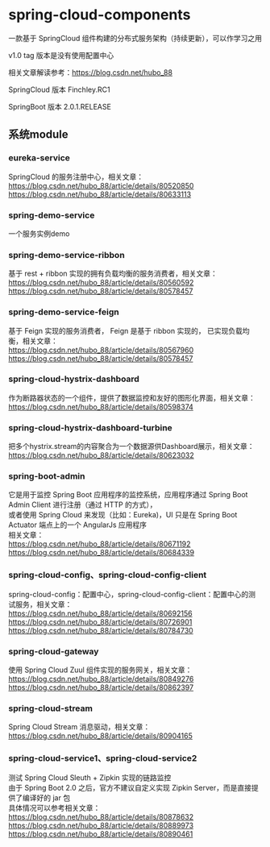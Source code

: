 # spring-cloud-components

一款基于 SpringCloud 组件构建的分布式服务架构（持续更新），可以作学习之用

v1.0 tag 版本是没有使用配置中心

相关文章解读参考：https://blog.csdn.net/hubo_88

SpringCloud 版本 Finchley.RC1

SpringBoot 版本 2.0.1.RELEASE

## 系统module

### eureka-service

SpringCloud 的服务注册中心，相关文章：  
https://blog.csdn.net/hubo_88/article/details/80520850  
https://blog.csdn.net/hubo_88/article/details/80633113  

### spring-demo-service

一个服务实例demo

### spring-demo-service-ribbon

基于 rest + ribbon 实现的拥有负载均衡的服务消费者，相关文章：  
https://blog.csdn.net/hubo_88/article/details/80560592  
https://blog.csdn.net/hubo_88/article/details/80578457  

### spring-demo-service-feign

基于 Feign 实现的服务消费者， Feign 是基于 ribbon 实现的， 已实现负载均衡，相关文章：  
https://blog.csdn.net/hubo_88/article/details/80567960  
https://blog.csdn.net/hubo_88/article/details/80578457  

### spring-cloud-hystrix-dashboard

作为断路器状态的一个组件，提供了数据监控和友好的图形化界面，相关文章：  
https://blog.csdn.net/hubo_88/article/details/80598374  

### spring-cloud-hystrix-dashboard-turbine

把多个hystrix.stream的内容聚合为一个数据源供Dashboard展示，相关文章：  
https://blog.csdn.net/hubo_88/article/details/80623032  

### spring-boot-admin

它是用于监控 Spring Boot 应用程序的监控系统，应用程序通过 Spring Boot Admin Client 进行注册（通过 HTTP 的方式），  
或者使用 Spring Cloud 来发现（比如：Eureka)，UI 只是在 Spring Boot Actuator 端点上的一个 AngularJs 应用程序  
相关文章：  
https://blog.csdn.net/hubo_88/article/details/80671192  
https://blog.csdn.net/hubo_88/article/details/80684339  

### spring-cloud-config、spring-cloud-config-client

spring-cloud-config：配置中心，spring-cloud-config-client：配置中心的测试服务，相关文章：  
https://blog.csdn.net/hubo_88/article/details/80692156  
https://blog.csdn.net/hubo_88/article/details/80726901  
https://blog.csdn.net/hubo_88/article/details/80784730  
 
### spring-cloud-gateway

使用 Spring Cloud Zuul 组件实现的服务网关，相关文章：  
https://blog.csdn.net/hubo_88/article/details/80849276  
https://blog.csdn.net/hubo_88/article/details/80862397  

### spring-cloud-stream

Spring Cloud Stream 消息驱动，相关文章：  
https://blog.csdn.net/hubo_88/article/details/80904165


### spring-cloud-service1、spring-cloud-service2

测试 Spring Cloud Sleuth + Zipkin 实现的链路监控  
由于 Spring Boot 2.0 之后，官方不建议自定义实现 Zipkin Server，而是直接提供了编译好的 jar 包  
具体情况可以参考相关文章：  
https://blog.csdn.net/hubo_88/article/details/80878632  
https://blog.csdn.net/hubo_88/article/details/80889973  
https://blog.csdn.net/hubo_88/article/details/80890461  

